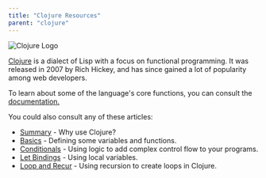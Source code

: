 ```yaml
---
title: "Clojure Resources"
parent: "clojure"
---
```


![Clojure Logo](//discourse-user-assets.s3.amazonaws.com/original/2X/3/3f3afa51f5d2c790faed68bfdd695d9f280e4480.png)

[Clojure](https://clojure.org/) is a dialect of Lisp with a focus on functional programming. It was released in 2007 by Rich Hickey, and has since gained a lot of popularity among web developers.

To learn about some of the language's core functions, you can consult the [documentation.](https://clojuredocs.org/)

You could also consult any of these articles:

*   [Summary](http://forum.freecodecamp.com/t/what-is-clojure/18419) - Why use Clojure?
*   [Basics](http://forum.freecodecamp.com/t/clojure-the-basics/18410) - Defining some variables and functions.
*   [Conditionals](http://forum.freecodecamp.com/t/clojure-conditionals/18412) - Using logic to add complex control flow to your programs.
*   [Let Bindings](http://forum.freecodecamp.com/t/clojure-create-local-variables-with-let/18415) - Using local variables.
*   [Loop and Recur](http://forum.freecodecamp.com/t/clojure-loop-recur/18418) - Using recursion to create loops in Clojure.
